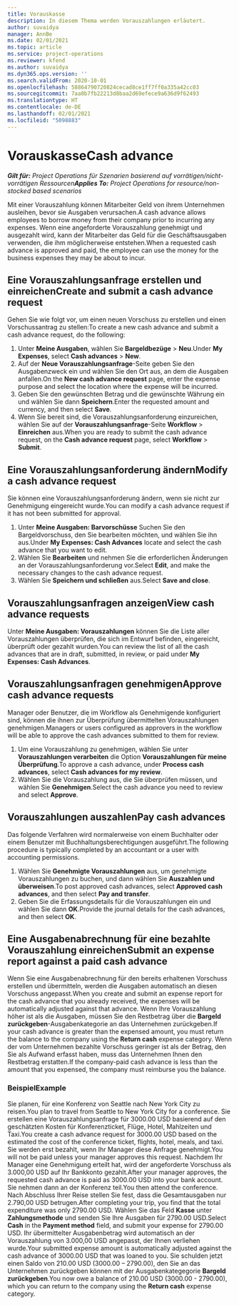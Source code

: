 ```yaml
---
title: Vorauskasse
description: In diesem Thema werden Vorauszahlungen erläutert.
author: suvaidya
manager: AnnBe
ms.date: 02/01/2021
ms.topic: article
ms.service: project-operations
ms.reviewer: kfend
ms.author: suvaidya
ms.dyn365.ops.version: ''
ms.search.validFrom: 2020-10-01
ms.openlocfilehash: 58864790720824cecad8ce1ff7ff0a335a42cc03
ms.sourcegitcommit: 7aa0b7fb22213d8baa2d69efece9a636d9f62493
ms.translationtype: HT
ms.contentlocale: de-DE
ms.lasthandoff: 02/01/2021
ms.locfileid: "5098883"
---
```

# <a name="cash-advance"></a><span data-ttu-id="0dad5-103">Vorauskasse</span><span class="sxs-lookup"><span data-stu-id="0dad5-103">Cash advance</span></span>

<span data-ttu-id="0dad5-104">_**Gilt für:** Project Operations für Szenarien basierend auf vorrätigen/nicht-vorrätigen Ressourcen_</span><span class="sxs-lookup"><span data-stu-id="0dad5-104">_**Applies To:** Project Operations for resource/non-stocked based scenarios_</span></span>

<span data-ttu-id="0dad5-105">Mit einer Vorauszahlung können Mitarbeiter Geld von ihrem Unternehmen ausleihen, bevor sie Ausgaben verursachen.</span><span class="sxs-lookup"><span data-stu-id="0dad5-105">A cash advance allows employees to borrow money from their company prior to incurring any expenses.</span></span> <span data-ttu-id="0dad5-106">Wenn eine angeforderte Vorauszahlung genehmigt und ausgezahlt wird, kann der Mitarbeiter das Geld für die Geschäftsausgaben verwenden, die ihm möglicherweise entstehen.</span><span class="sxs-lookup"><span data-stu-id="0dad5-106">When a requested cash advance is approved and paid, the employee can use the money for the business expenses they may be about to incur.</span></span> 

## <a name="create-and-submit-a-cash-advance-request"></a><span data-ttu-id="0dad5-107">Eine Vorauszahlungsanfrage erstellen und einreichen</span><span class="sxs-lookup"><span data-stu-id="0dad5-107">Create and submit a cash advance request</span></span>
<span data-ttu-id="0dad5-108">Gehen Sie wie folgt vor, um einen neuen Vorschuss zu erstellen und einen Vorschussantrag zu stellen:</span><span class="sxs-lookup"><span data-stu-id="0dad5-108">To create a new cash advance and submit a cash advance request, do the following:</span></span> 

1. <span data-ttu-id="0dad5-109">Unter **Meine Ausgaben**, wählen Sie **Bargeldbezüge** > **Neu**.</span><span class="sxs-lookup"><span data-stu-id="0dad5-109">Under **My Expenses**, select **Cash advances** > **New**.</span></span> 
2. <span data-ttu-id="0dad5-110">Auf der **Neue Vorauszahlungsanfrage**-Seite geben Sie den Ausgabenzweck ein und wählen Sie den Ort aus, an dem die Ausgaben anfallen.</span><span class="sxs-lookup"><span data-stu-id="0dad5-110">On the **New cash advance request** page, enter the expense purpose and select the location where the expense will be incurred.</span></span>
3. <span data-ttu-id="0dad5-111">Geben Sie den gewünschten Betrag und die gewünschte Währung ein und wählen Sie dann **Speichern**.</span><span class="sxs-lookup"><span data-stu-id="0dad5-111">Enter the requested amount and currency, and then select **Save**.</span></span> 
4. <span data-ttu-id="0dad5-112">Wenn Sie bereit sind, die Vorauszahlungsanforderung einzureichen, wählen Sie auf der **Vorauszahlungsanfrage**-Seite **Workflow** > **Einreichen** aus.</span><span class="sxs-lookup"><span data-stu-id="0dad5-112">When you are ready to submit the cash advance request, on the **Cash advance request** page, select **Workflow** > **Submit**.</span></span>

## <a name="modify-a-cash-advance-request"></a><span data-ttu-id="0dad5-113">Eine Vorauszahlungsanforderung ändern</span><span class="sxs-lookup"><span data-stu-id="0dad5-113">Modify a cash advance request</span></span>

<span data-ttu-id="0dad5-114">Sie können eine Vorauszahlungsanforderung ändern, wenn sie nicht zur Genehmigung eingereicht wurde.</span><span class="sxs-lookup"><span data-stu-id="0dad5-114">You can modify a cash advance request if it has not been submitted for approval.</span></span>

1. <span data-ttu-id="0dad5-115">Unter **Meine Ausgaben: Barvorschüsse** Suchen Sie den Bargeldvorschuss, den Sie bearbeiten möchten, und wählen Sie ihn aus.</span><span class="sxs-lookup"><span data-stu-id="0dad5-115">Under **My Expenses: Cash Advances** locate and select the cash advance that you want to edit.</span></span>
2. <span data-ttu-id="0dad5-116">Wählen Sie **Bearbeiten** und nehmen Sie die erforderlichen Änderungen an der Vorauszahlungsanforderung vor.</span><span class="sxs-lookup"><span data-stu-id="0dad5-116">Select **Edit**, and make the necessary changes to the cash advance request.</span></span> 
3. <span data-ttu-id="0dad5-117">Wählen Sie **Speichern und schließen** aus.</span><span class="sxs-lookup"><span data-stu-id="0dad5-117">Select **Save and close**.</span></span>


## <a name="view-cash-advance-requests"></a><span data-ttu-id="0dad5-118">Vorauszahlungsanfragen anzeigen</span><span class="sxs-lookup"><span data-stu-id="0dad5-118">View cash advance requests</span></span>
<span data-ttu-id="0dad5-119">Unter **Meine Ausgaben: Vorauszahlungen** können Sie die Liste aller Vorauszahlungen überprüfen, die sich im Entwurf befinden, eingereicht, überprüft oder gezahlt wurden.</span><span class="sxs-lookup"><span data-stu-id="0dad5-119">You can review the list of all the cash advances that are in draft, submitted, in review, or paid under **My Expenses: Cash Advances**.</span></span> 

## <a name="approve-cash-advance-requests"></a><span data-ttu-id="0dad5-120">Vorauszahlungsanfragen genehmigen</span><span class="sxs-lookup"><span data-stu-id="0dad5-120">Approve cash advance requests</span></span>

<span data-ttu-id="0dad5-121">Manager oder Benutzer, die im Workflow als Genehmigende konfiguriert sind, können die ihnen zur Überprüfung übermittelten Vorauszahlungen genehmigen.</span><span class="sxs-lookup"><span data-stu-id="0dad5-121">Managers or users configured as approvers in the workflow will be able to approve the cash advances submitted to them for review.</span></span> 

1. <span data-ttu-id="0dad5-122">Um eine Vorauszahlung zu genehmigen, wählen Sie unter **Vorauszahlungen verarbeiten** die Option **Vorauszahlungen für meine Überprüfung**.</span><span class="sxs-lookup"><span data-stu-id="0dad5-122">To approve a cash advance, under **Process cash advances**, select **Cash advances for my review**.</span></span>
2. <span data-ttu-id="0dad5-123">Wählen Sie die Vorauszahlung aus, die Sie überprüfen müssen, und wählen Sie **Genehmigen**.</span><span class="sxs-lookup"><span data-stu-id="0dad5-123">Select the cash advance you need to review and select **Approve**.</span></span>  

## <a name="pay-cash-advances"></a><span data-ttu-id="0dad5-124">Vorauszahlungen auszahlen</span><span class="sxs-lookup"><span data-stu-id="0dad5-124">Pay cash advances</span></span> 
<span data-ttu-id="0dad5-125">Das folgende Verfahren wird normalerweise von einem Buchhalter oder einem Benutzer mit Buchhaltungsberechtigungen ausgeführt.</span><span class="sxs-lookup"><span data-stu-id="0dad5-125">The following procedure is typically completed by an accountant or a user with accounting permissions.</span></span>

1. <span data-ttu-id="0dad5-126">Wählen Sie **Genehmigte Vorauszahlungen** aus, um genehmigte Vorauszahlungen zu buchen, und dann wählen Sie **Auszahlen und überweisen**.</span><span class="sxs-lookup"><span data-stu-id="0dad5-126">To post approved cash advances, select **Approved cash advances**, and then select **Pay and transfer**.</span></span>  
2. <span data-ttu-id="0dad5-127">Geben Sie die Erfassungsdetails für die Vorauszahlungen ein und wählen Sie dann **OK**.</span><span class="sxs-lookup"><span data-stu-id="0dad5-127">Provide the journal details for the cash advances, and then select **OK**.</span></span> 

## <a name="submit-an-expense-report-against-a-paid-cash-advance"></a><span data-ttu-id="0dad5-128">Eine Ausgabenabrechnung für eine bezahlte Vorauszahlung einreichen</span><span class="sxs-lookup"><span data-stu-id="0dad5-128">Submit an expense report against a paid cash advance</span></span> 

<span data-ttu-id="0dad5-129">Wenn Sie eine Ausgabenabrechnung für den bereits erhaltenen Vorschuss erstellen und übermitteln, werden die Ausgaben automatisch an diesen Vorschuss angepasst.</span><span class="sxs-lookup"><span data-stu-id="0dad5-129">When you create and submit an expense report for the cash advance that you already received, the expenses will be automatically adjusted against that advance.</span></span> <span data-ttu-id="0dad5-130">Wenn Ihre Vorauszahlung höher ist als die Ausgaben, müssen Sie den Restbetrag über die **Bargeld zurückgeben**-Ausgabenkategorie an das Unternehmen zurückgeben.</span><span class="sxs-lookup"><span data-stu-id="0dad5-130">If your cash advance is greater than the expensed amount, you must return the balance to the company using the **Return cash** expense category.</span></span> <span data-ttu-id="0dad5-131">Wenn der vom Unternehmen bezahlte Vorschuss geringer ist als der Betrag, den Sie als Aufwand erfasst haben, muss das Unternehmen Ihnen den Restbetrag erstatten.</span><span class="sxs-lookup"><span data-stu-id="0dad5-131">If the company-paid cash advance is less than the amount that you expensed, the company must reimburse you the balance.</span></span> 

### <a name="example"></a><span data-ttu-id="0dad5-132">Beispiel</span><span class="sxs-lookup"><span data-stu-id="0dad5-132">Example</span></span>
<span data-ttu-id="0dad5-133">Sie planen, für eine Konferenz von Seattle nach New York City zu reisen.</span><span class="sxs-lookup"><span data-stu-id="0dad5-133">You plan to travel from Seattle to New York City for a conference.</span></span> <span data-ttu-id="0dad5-134">Sie erstellen eine Vorauszahlungsanfrage für 3000.00 USD basierend auf den geschätzten Kosten für Konferenzticket, Flüge, Hotel, Mahlzeiten und Taxi.</span><span class="sxs-lookup"><span data-stu-id="0dad5-134">You create a cash advance request for 3000.00 USD based on the estimated the cost of the conference ticket, flights, hotel, meals, and taxi.</span></span> <span data-ttu-id="0dad5-135">Sie werden erst bezahlt, wenn Ihr Manager diese Anfrage genehmigt.</span><span class="sxs-lookup"><span data-stu-id="0dad5-135">You will not be paid unless your manager approves this request.</span></span> <span data-ttu-id="0dad5-136">Nachdem Ihr Manager eine Genehmigung erteilt hat, wird der angeforderte Vorschuss als 3.000,00 USD auf Ihr Bankkonto gezahlt.</span><span class="sxs-lookup"><span data-stu-id="0dad5-136">After your manager approves, the requested cash advance is paid as 3000.00 USD into your bank account.</span></span> <span data-ttu-id="0dad5-137">Sie nehmen dann an der Konferenz teil.</span><span class="sxs-lookup"><span data-stu-id="0dad5-137">You then attend the conference.</span></span> <span data-ttu-id="0dad5-138">Nach Abschluss Ihrer Reise stellen Sie fest, dass die Gesamtausgaben nur 2.790,00 USD betrugen.</span><span class="sxs-lookup"><span data-stu-id="0dad5-138">After completing your trip, you find that the total expenditure was only 2790.00 USD.</span></span> <span data-ttu-id="0dad5-139">Wählen Sie das Feld **Kasse** unter **Zahlungsmethode** und senden Sie Ihre Ausgaben für 2790.00 USD.</span><span class="sxs-lookup"><span data-stu-id="0dad5-139">Select **Cash** in the **Payment method** field, and submit your expense for 2790.00 USD.</span></span> <span data-ttu-id="0dad5-140">Ihr übermittelter Ausgabenbetrag wird automatisch an der Vorauszahlung von 3.000,00 USD angepasst, der Ihnen verliehen wurde.</span><span class="sxs-lookup"><span data-stu-id="0dad5-140">Your submitted expense amount is automatically adjusted against the cash advance of 3000.00 USD that was loaned to you.</span></span> <span data-ttu-id="0dad5-141">Sie schulden jetzt einen Saldo von 210.00 USD (3000.00 – 2790.00), den Sie an das Unternehmen zurückgeben können mit der Ausgabenkategegorie **Bargeld zurückgeben**.</span><span class="sxs-lookup"><span data-stu-id="0dad5-141">You now owe a balance of 210.00 USD (3000.00 - 2790.00), which you can return to the company using the **Return cash** expense category.</span></span>

